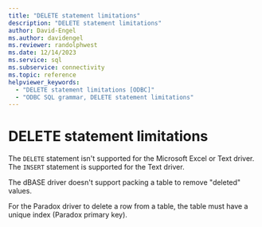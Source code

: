 ```yaml
---
title: "DELETE statement limitations"
description: "DELETE statement limitations"
author: David-Engel
ms.author: davidengel
ms.reviewer: randolphwest
ms.date: 12/14/2023
ms.service: sql
ms.subservice: connectivity
ms.topic: reference
helpviewer_keywords:
  - "DELETE statement limitations [ODBC]"
  - "ODBC SQL grammar, DELETE statement limitations"
---
```

# DELETE statement limitations

The `DELETE` statement isn't supported for the Microsoft Excel or Text driver. The `INSERT` statement is supported for the Text driver.

The dBASE driver doesn't support packing a table to remove "deleted" values.

For the Paradox driver to delete a row from a table, the table must have a unique index (Paradox primary key).
